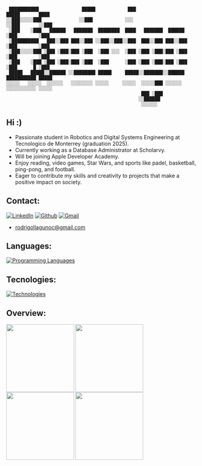 ```
 ███████████                █████            ███                       █████       ████ 
░░███░░░░░███              ░░███            ░░░                       ░░███       ░░███ 
 ░███    ░███   ██████   ███████  ████████  ████   ███████  ██████     ░███        ░███ 
 ░██████████   ███░░███ ███░░███ ░░███░░███░░███  ███░░███ ███░░███    ░███        ░███ 
 ░███░░░░░███ ░███ ░███░███ ░███  ░███ ░░░  ░███ ░███ ░███░███ ░███    ░███        ░███ 
 ░███    ░███ ░███ ░███░███ ░███  ░███      ░███ ░███ ░███░███ ░███    ░███      █ ░███ 
 █████   █████░░██████ ░░████████ █████     █████░░███████░░██████     ███████████ █████
░░░░░   ░░░░░  ░░░░░░   ░░░░░░░░ ░░░░░     ░░░░░  ░░░░░███ ░░░░░░     ░░░░░░░░░░░ ░░░░░ 
                                                  ███ ░███                              
                                                 ░░██████                               
                                                  ░░░░░░                                                           
```

## Hi :)
- Passionate student in Robotics and Digital Systems Engineering at Tecnologico de Monterrey (graduation 2025). 
- Currently working as a Database Administrator at Scholarvy.
- Will be joining Apple Developer Academy.
- Enjoy reading, video games, Star Wars, and sports like padel, basketball, ping-pong, and football.
- Eager to contribute my skills and creativity to projects that make a positive impact on society.

## Contact:
[![LinkedIn](https://skillicons.dev/icons?i=linkedin)](https://www.linkedin.com/in/rodrigo-llaguno) [![Github](https://skillicons.dev/icons?i=github)](https://www.github.com/rllaguno) [![Gmail](https://skillicons.dev/icons?i=gmail)](mailto:rodrigollagunoc@gmail.com) 
* rodrigollagunoc@gmail.com

## Languages:
[![Programming Languages](https://skillicons.dev/icons?i=python,cpp,c,swift,arduino,matlab)]()

## Tecnologies:
[![Technologies](https://skillicons.dev/icons?i=ros,processing,opencv,markdown,mysql,postgres,html,css,nodejs,postman,aws,docker,vscode,visualstudio,figma,git,github,ubuntu,linux,raspberrypi,windows,obsidian)](https://skillicons.dev)

## Overview:
<div align="left">
<a href="https://github.com/rllaguno">
<img align="left" src="http://github-profile-summary-cards.vercel.app/api/cards/profile-details?username=rllaguno&theme=transparent" height="180em" />
<img align="left" src="http://github-profile-summary-cards.vercel.app/api/cards/stats?username=rllaguno&theme=transparent" height="180em" />
<img align="left" src="http://github-profile-summary-cards.vercel.app/api/cards/most-commit-language?username=rllaguno&theme=transparent" height="180em" />
<img align="left" src="http://github-profile-summary-cards.vercel.app/api/cards/repos-per-language?username=rllaguno&theme=transparent" height="180em" />
</div>
